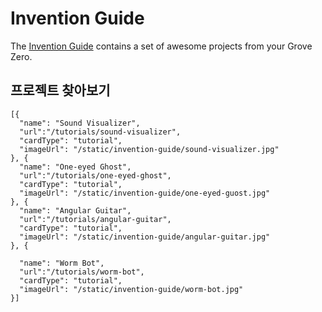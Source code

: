 # Invention Guide

The [Invention Guide](https://github.com/SeeedDocument/Bazzar_Attachment/raw/master/110060822/res/Grove%20Zero%20STEM%20Starter%20Kit%20Invention%20Guidance.pdf) contains a set of awesome projects from your Grove Zero.

## 프로젝트 찾아보기

```codecard
[{
  "name": "Sound Visualizer",
  "url":"/tutorials/sound-visualizer",
  "cardType": "tutorial",
  "imageUrl": "/static/invention-guide/sound-visualizer.jpg"
}, {
  "name": "One-eyed Ghost",
  "url":"/tutorials/one-eyed-ghost",
  "cardType": "tutorial",
  "imageUrl": "/static/invention-guide/one-eyed-guost.jpg"
}, {
  "name": "Angular Guitar",
  "url":"/tutorials/angular-guitar",
  "cardType": "tutorial",
  "imageUrl": "/static/invention-guide/angular-guitar.jpg"
}, {

  "name": "Worm Bot",
  "url":"/tutorials/worm-bot",
  "cardType": "tutorial",
  "imageUrl": "/static/invention-guide/worm-bot.jpg"
}]
```